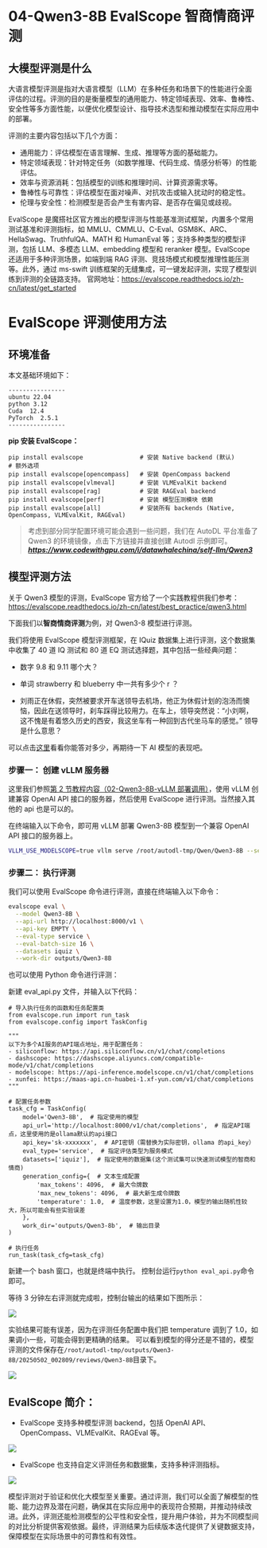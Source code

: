 # 04-Qwen3-8B EvalScope 智商情商评测

## 大模型评测是什么

大语言模型评测是指对大语言模型（LLM）在多种任务和场景下的性能进行全面评估的过程。评测的目的是衡量模型的通用能力、特定领域表现、效率、鲁棒性、安全性等多方面性能，以便优化模型设计、指导技术选型和推动模型在实际应用中的部署。

评测的主要内容包括以下几个方面：

- 通用能力：评估模型在语言理解、生成、推理等方面的基础能力。
- 特定领域表现：针对特定任务（如数学推理、代码生成、情感分析等）的性能评估。
- 效率与资源消耗：包括模型的训练和推理时间、计算资源需求等。
- 鲁棒性与可靠性：评估模型在面对噪声、对抗攻击或输入扰动时的稳定性。
- 伦理与安全性：检测模型是否会产生有害内容、是否存在偏见或歧视。

EvalScope 是魔搭社区官方推出的模型评测与性能基准测试框架，内置多个常用测试基准和评测指标，如 MMLU、CMMLU、C-Eval、GSM8K、ARC、HellaSwag、TruthfulQA、MATH 和 HumanEval 等；支持多种类型的模型评测，包括 LLM、多模态 LLM、embedding 模型和 reranker 模型。EvalScope 还适用于多种评测场景，如端到端 RAG 评测、竞技场模式和模型推理性能压测等。此外，通过 ms-swift 训练框架的无缝集成，可一键发起评测，实现了模型训练到评测的全链路支持。
官网地址：https://evalscope.readthedocs.io/zh-cn/latest/get_started

# EvalScope 评测使用方法

## 环境准备

本文基础环境如下：

```
----------------
ubuntu 22.04
python 3.12
Cuda  12.4
PyTorch  2.5.1
----------------
```

**pip 安装 EvalScope：**

```
pip install evalscope                # 安装 Native backend (默认)
# 额外选项
pip install evalscope[opencompass]   # 安装 OpenCompass backend
pip install evalscope[vlmeval]       # 安装 VLMEvalKit backend
pip install evalscope[rag]           # 安装 RAGEval backend
pip install evalscope[perf]          # 安装 模型压测模块 依赖
pip install evalscope[all]           # 安装所有 backends (Native, OpenCompass, VLMEvalKit, RAGEval)
```

> 考虑到部分同学配置环境可能会遇到一些问题，我们在 AutoDL 平台准备了 Qwen3 的环境镜像，点击下方链接并直接创建 Autodl 示例即可。
> ***https://www.codewithgpu.com/i/datawhalechina/self-llm/Qwen3***

## 模型评测方法

关于 Qwen3 模型的评测，EvalScope 官方给了一个实践教程供我们参考：https://evalscope.readthedocs.io/zh-cn/latest/best_practice/qwen3.html

下面我们以**智商情商评测**为例，对 Qwen3-8 模型进行评测。

我们将使用 EvalScope 模型评测框架，在 IQuiz 数据集上进行评测，这个数据集中收集了 40 道 IQ 测试和 80 道 EQ 测试选择题，其中包括一些经典问题：

- 数字 9.8 和 9.11 哪个大？

- 单词 strawberry 和 blueberry 中一共有多少个 r ？

- 刘雨正在休假，突然被要求开车送领导去机场，他正为休假计划的泡汤而懊恼，因此在送领导时，刹车踩得比较用力。在车上，领导突然说：“小刘啊，这不愧是有着悠久历史的西安，我这坐车有一种回到古代坐马车的感觉。” 领导是什么意思？

可以点击[这里](https://modelscope.cn/datasets/AI-ModelScope/IQuiz/dataPeview)看看你能答对多少，再期待一下 AI 模型的表现吧。

### 步骤一： **创建 vLLM 服务器**

这里我们参照[第 2 节教程内容（02-Qwen3-8B-vLLM 部署调用）](./02-Qwen3-8B-vLLM%20部署调用.md)，使用 vLLM 创建兼容 OpenAI API 接口的服务器，然后使用 EvalScope 进行评测。当然接入其他的 api 也是可以的。

在终端输入以下命令，即可用 vLLM 部署 Qwen3-8B 模型到一个兼容 OpenAI API 接口的服务器上。

```bash
VLLM_USE_MODELSCOPE=true vllm serve /root/autodl-tmp/Qwen/Qwen3-8B --served-model-name Qwen3-8B --max_model_len 8192 --enable-reasoning --reasoning-parser deepseek_r1
```

### 步骤二： **执行评测**

我们可以使用 EvalScope 命令进行评测，直接在终端输入以下命令：

```bash
evalscope eval \
  --model Qwen3-8B \
  --api-url http://localhost:8000/v1 \
  --api-key EMPTY \
  --eval-type service \
  --eval-batch-size 16 \
  --datasets iquiz \
  --work-dir outputs/Qwen3-8B
```

也可以使用 Python 命令进行评测：

新建 eval_api.py 文件，并输入以下代码：

```
# 导入执行任务的函数和任务配置类
from evalscope.run import run_task
from evalscope.config import TaskConfig

"""
以下为多个AI服务的API端点地址，用于配置任务：
- siliconflow: https://api.siliconflow.cn/v1/chat/completions
- dashscope: https://dashscope.aliyuncs.com/compatible-mode/v1/chat/completions
- modelscope: https://api-inference.modelscope.cn/v1/chat/completions
- xunfei: https://maas-api.cn-huabei-1.xf-yun.com/v1/chat/completions
"""

# 配置任务参数
task_cfg = TaskConfig(
    model='Qwen3-8B',  # 指定使用的模型
    api_url='http://localhost:8000/v1/chat/completions',  # 指定API端点，这里使用的是ollama默认的api接口
    api_key='sk-xxxxxxx',  # API密钥（需替换为实际密钥，ollama 的api_key）
    eval_type='service',  # 指定评估类型为服务模式
    datasets=['iquiz'],  # 指定使用的数据集(这个测试集可以快速测试模型的智商和情商)
    generation_config={  # 文本生成配置
        'max_tokens': 4096,  # 最大令牌数
        'max_new_tokens': 4096,  # 最大新生成令牌数
        'temperature': 1.0,  # 温度参数，这里设置为1.0，模型的输出随机性较大，所以可能会有些实验误差
    },
    work_dir='outputs/Qwen3-8b',  # 输出目录
)

# 执行任务
run_task(task_cfg=task_cfg)
```

新建一个 bash 窗口，也就是终端中执行。
控制台运行`python eval_api.py`命令即可。

等待 3 分钟左右评测就完成啦，控制台输出的结果如下图所示：

![](./images/04-01.png)

实验结果可能有误差，因为在评测任务配置中我们把 temperature 调到了 1.0，如果调小一些，可能会得到更精确的结果。
可以看到模型的得分还是不错的，模型评测的文件保存在`/root/autodl-tmp/outputs/Qwen3-8B/20250502_002809/reviews/Qwen3-8B`目录下。

![](./images/04-02.png)

## EvalScope 简介：

- EvalScope 支持多种模型评测 backend，包括 OpenAI API、OpenCompass、VLMEvalKit、RAGEval 等。

![](./images/04-03.png)

- EvalScope 也支持自定义评测任务和数据集，支持多种评测指标。

![](./images/04-04.png)

模型评测对于验证和优化大模型至关重要。通过评测，我们可以全面了解模型的性能、能力边界及潜在问题，确保其在实际应用中的表现符合预期，并推动持续改进。此外，评测还能检测模型的公平性和安全性，提升用户体验，并为不同模型间的对比分析提供客观依据。最终，评测结果为后续版本迭代提供了关键数据支持，保障模型在实际场景中的可靠性和有效性。
